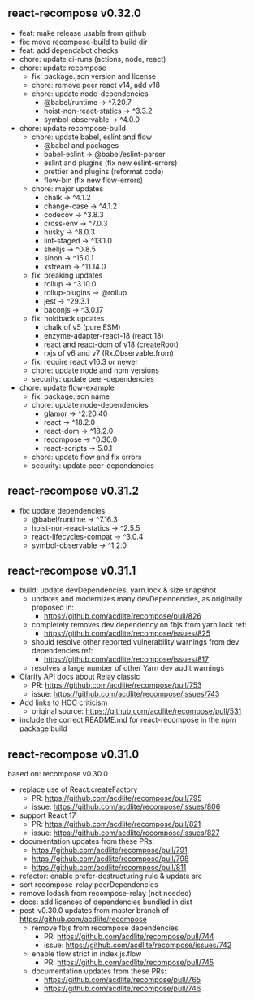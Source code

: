 ## react-recompose v0.32.0

- feat: make release usable from github
- fix: move recompose-build to build dir
- feat: add dependabot checks
- chore: update ci-runs (actions, node, react)
- chore: update recompose
  - fix: package.json version and license
  - chore: remove peer react v14, add v18
  - chore: update node-dependencies
    - @babel/runtime -> ^7.20.7
    - hoist-non-react-statics -> ^3.3.2
    - symbol-observable -> ^4.0.0
- chore: update recompose-build
  - chore: update babel, eslint and flow
    - @babel and packages
    - babel-eslint -> @babel/eslint-parser
    - eslint and plugins (fix new eslint-errors)
    - prettier and plugins (reformat code)
    - flow-bin (fix new flow-errors)
  - chore: major updates
    - chalk -> ^4.1.2
    - change-case -> ^4.1.2
    - codecov -> ^3.8.3
    - cross-env -> ^7.0.3
    - husky -> ^8.0.3
    - lint-staged -> ^13.1.0
    - shelljs -> ^0.8.5
    - sinon -> ^15.0.1
    - xstream -> ^11.14.0
  - fix: breaking updates
    - rollup -> ^3.10.0
    - rollup-plugins -> @rollup
    - jest -> ^29.3.1
    - baconjs -> ^3.0.17
  - fix: holdback updates
    - chalk of v5 (pure ESM)
    - enzyme-adapter-react-18 (react 18)
    - react and react-dom of v18 (createRoot)
    - rxjs of v6 and v7 (Rx.Observable.from)
  - fix: require react v16.3 or newer
  - chore: update node and npm versions
  - security: update peer-dependencies
- chore: update flow-example
  - fix: package.json name
  - chore: update node-dependencies
    - glamor -> ^2.20.40
    - react -> ^18.2.0
    - react-dom -> ^18.2.0
    - recompose -> ^0.30.0
    - react-scripts -> 5.0.1
  - chore: update flow and fix errors
  - security: update peer-dependencies

## react-recompose v0.31.2

- fix: update dependencies
  - @babel/runtime -> ^7.16.3
  - hoist-non-react-statics -> ^2.5.5
  - react-lifecycles-compat -> ^3.0.4
  - symbol-observable -> ^1.2.0

## react-recompose v0.31.1

- build: update devDependencies, yarn.lock & size snapshot
  - updates and modernizes many devDependencies, as originally proposed in:
    - https://github.com/acdlite/recompose/pull/826
  - completely removes dev dependency on fbjs from yarn.lock ref:
    - https://github.com/acdlite/recompose/issues/825
  - should resolve other reported vulnerability warnings from dev dependencies ref:
    - https://github.com/acdlite/recompose/issues/817
  - resolves a large number of other Yarn dev audit warnings
- Clarify API docs about Relay classic
  - PR: https://github.com/acdlite/recompose/pull/753
  - issue: https://github.com/acdlite/recompose/issues/743
- Add links to HOC criticism
  - original source: https://github.com/acdlite/recompose/pull/531
- include the correct README.md for react-recompose in the npm package build

## react-recompose v0.31.0

based on: recompose v0.30.0

- replace use of React.createFactory
  - PR: https://github.com/acdlite/recompose/pull/795
  - issue: https://github.com/acdlite/recompose/issues/806
- support React 17
  - PR: https://github.com/acdlite/recompose/pull/821
  - issue: https://github.com/acdlite/recompose/issues/827
- documentation updates from these PRs:
  - https://github.com/acdlite/recompose/pull/791
  - https://github.com/acdlite/recompose/pull/798
  - https://github.com/acdlite/recompose/pull/811
- refactor: enable prefer-destructuring rule & update src
- sort recompose-relay peerDependencies
- remove lodash from recompose-relay (not needed)
- docs: add licenses of dependencies bundled in dist
- post-v0.30.0 updates from master branch of https://github.com/acdlite/recompose
  - remove fbjs from recompose dependencies
    - PR: https://github.com/acdlite/recompose/pull/744
    - issue: https://github.com/acdlite/recompose/issues/742
  - enable flow strict in index.js.flow
    - PR: https://github.com/acdlite/recompose/pull/745
  - documentation updates from these PRs:
    - https://github.com/acdlite/recompose/pull/765
    - https://github.com/acdlite/recompose/pull/746
